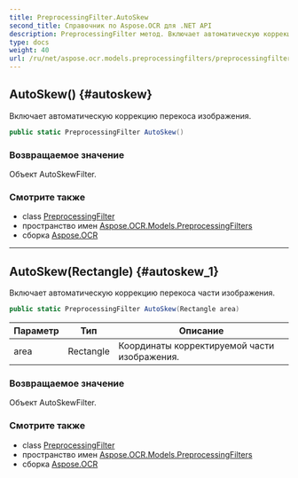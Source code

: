 ```yaml
---
title: PreprocessingFilter.AutoSkew
second_title: Справочник по Aspose.OCR для .NET API
description: PreprocessingFilter метод. Включает автоматическую коррекцию перекоса изображения.
type: docs
weight: 40
url: /ru/net/aspose.ocr.models.preprocessingfilters/preprocessingfilter/autoskew/
---
```

## AutoSkew() {#autoskew}

Включает автоматическую коррекцию перекоса изображения.

```csharp
public static PreprocessingFilter AutoSkew()
```

### Возвращаемое значение

Объект AutoSkewFilter.

### Смотрите также

* class [PreprocessingFilter](../)
* пространство имен [Aspose.OCR.Models.PreprocessingFilters](../../preprocessingfilter/)
* сборка [Aspose.OCR](../../../)

---

## AutoSkew(Rectangle) {#autoskew_1}

Включает автоматическую коррекцию перекоса части изображения.

```csharp
public static PreprocessingFilter AutoSkew(Rectangle area)
```

| Параметр | Тип | Описание |
| --- | --- | --- |
| area | Rectangle | Координаты корректируемой части изображения. |

### Возвращаемое значение

Объект AutoSkewFilter.

### Смотрите также

* class [PreprocessingFilter](../)
* пространство имен [Aspose.OCR.Models.PreprocessingFilters](../../preprocessingfilter/)
* сборка [Aspose.OCR](../../../)


